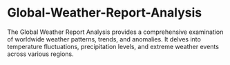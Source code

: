 # Global-Weather-Report-Analysis
The Global Weather Report Analysis provides a comprehensive examination of worldwide weather patterns, trends, and anomalies. It delves into temperature fluctuations, precipitation levels, and extreme weather events across various regions. 
